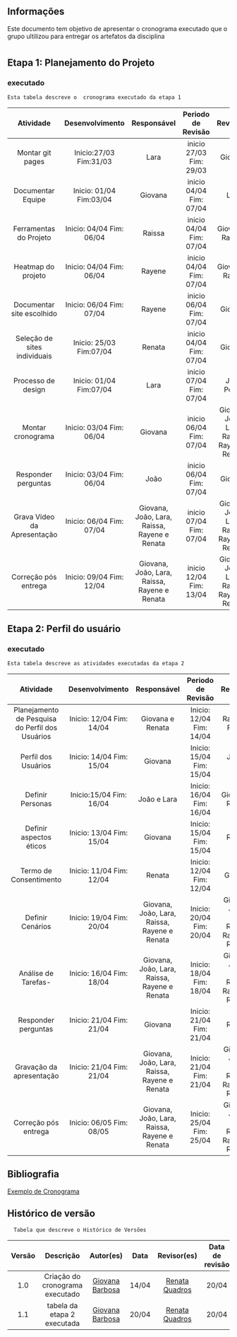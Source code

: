 ## Informações

Este documento tem objetivo de apresentar o cronograma executado que o grupo ultilizou para entregar os artefatos da disciplina

#


## Etapa 1: Planejamento do Projeto

### executado
    Esta tabela descreve o  cronograma executado da etapa 1

| Atividade       | Desenvolvimento | Responsável                                 | Periodo de Revisão             | Revisores | 
| :--------: | :----: | :--------------------:                    | :---------------: |:---------------: |
| Montar git pages |  Inicio:27/03 Fim:31/03   | Lara     |inicio 27/03 Fim: 29/03 | Giovana |
| Documentar Equipe |  Inicio: 01/04 Fim:03/04   |Giovana  | inicio 04/04 Fim: 07/04 |Lara |
| Ferramentas do Projeto |  Inicio: 04/04 Fim: 06/04   |Raissa  |inicio 04/04 Fim: 07/04 |Giovana e Rayene|
| Heatmap do projeto |  Inicio: 04/04 Fim: 06/04   | Rayene|inicio 04/04 Fim: 07/04 |Giovana e Raissa|
| Documentar site escolhido|  Inicio: 06/04 Fim: 07/04   | Rayene |inicio 06/04 Fim: 07/04 | Giovana|
| Seleção de sites individuais |  Inicio: 25/03 Fim:07/04   | Renata  | inicio 04/04 Fim: 07/04 |Giovana|
| Processo de design |  Inicio: 01/04 Fim:07/04  | Lara     | inicio 07/04 Fim: 07/04 |João Pedro|
| Montar cronograma |  Inicio: 03/04 Fim: 06/04  |Giovana |inicio 06/04 Fim: 07/04 |Giovana, João, Lara, Raissa, Rayene e Renata|
| Responder perguntas |  Inicio: 03/04 Fim: 06/04  |João |inicio 06/04 Fim: 07/04 |Giovana|
| Grava Video da Apresentação |  Inicio: 06/04 Fim: 07/04  | Giovana, João, Lara, Raissa, Rayene e Renata                    |inicio 07/04 Fim: 07/04 |Giovana, João, Lara, Raissa, Rayene e Renata|
| Correção pós entrega   |  Inicio: 09/04 Fim: 12/04  | Giovana, João, Lara, Raissa, Rayene e Renata                    |inicio 12/04 Fim: 13/04 |Giovana, João, Lara, Raissa, Rayene e Renata|

## Etapa 2: Perfil do usuário

### executado
    Esta tabela descreve as atividades executadas da etapa 2

| Atividade       | Desenvolvimento | Responsável                                 | Periodo de Revisão             | Revisores | 
| :--------: | :----: | :--------------------:                    | :---------------: |:---------------: |
| Planejamento de Pesquisa do Perfil dos Usuários |  Inicio: 12/04 Fim: 14/04|Giovana e Renata| Inicio: 12/04 Fim: 14/04|Rayene e Raissa|
| Perfil dos Usuários |  Inicio: 14/04 Fim: 15/04|Giovana| Inicio: 15/04 Fim: 15/04|João e Lara|
| Definir Personas | Inicio:15/04 Fim: 16/04| João e Lara|   Inicio: 16/04 Fim: 16/04|Giovana e Renata|
| Definir aspectos éticos |Inicio: 13/04 Fim: 15/04| Giovana | Inicio: 15/04 Fim: 15/04|Renata|
| Termo de Consentimento |Inicio: 11/04 Fim: 12/04| Renata | Inicio: 12/04 Fim: 12/04|Giovana|
| Definir Cenários | Inicio: 19/04 Fim: 20/04| Giovana, João, Lara, Raissa, Rayene e Renata | Inicio: 20/04 Fim: 20/04|Giovana, João, Lara, Raissa, Rayene e Renata|
| Análise de Tarefas- | Inicio: 16/04 Fim: 18/04| Giovana, João, Lara, Raissa, Rayene e Renata | Inicio: 18/04 Fim: 18/04|Giovana, João, Lara, Raissa, Rayene e Renata|
| Responder perguntas | Inicio: 21/04 Fim: 21/04|Giovana| Inicio: 21/04 Fim: 21/04|Renata|
| Gravação da apresentação | Inicio: 21/04 Fim: 21/04| Giovana, João, Lara, Raissa, Rayene e Renata| Inicio: 21/04 Fim: 21/04| Giovana, João, Lara, Raissa, Rayene e Renata|
| Correção pós entrega  | Inicio: 06/05 Fim: 08/05|Giovana, João, Lara, Raissa, Rayene e Renata|Inicio: 25/04 Fim: 25/04| Giovana, João, Lara, Raissa, Rayene e Renata|


## Bibliografia 
[Exemplo de Cronograma](https://aprender3.unb.br/pluginfile.php/2843633/mod_resource/content/2/Exemplo%20de%20Cronograma.pdf)


## Histórico de versão
      Tabela que descreve o Histórico de Versões
|     Versão       |     Descrição      |      Autor(es)      | Data           |  Revisor(es)          |Data de revisão|
| :----------------------------------------------------------: | :-------------------------------: | :-------------------------------------------------: | :-------------------------------: |  :-------------------------------: | :-------------------------------: |
| 1.0 |  Criação do cronograma executado  | [Giovana Barbosa ](https://github.com/gio221) | 14/04 |[Renata Quadros](https://github.com/Renatinha28) | 20/04 |
| 1.1 | tabela da etapa 2 executada  | [Giovana Barbosa ](https://github.com/gio221) | 20/04 |[Renata Quadros](https://github.com/Renatinha28) | 20/04 |